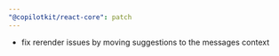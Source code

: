 ```yaml
---
"@copilotkit/react-core": patch
---
```


- fix rerender issues by moving suggestions to the messages context
